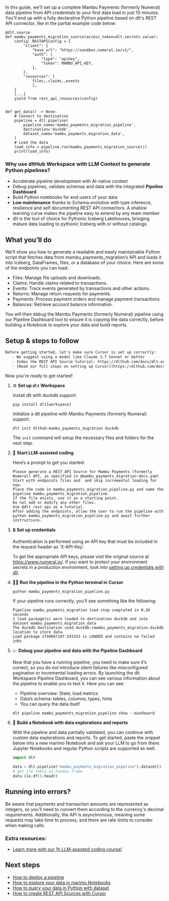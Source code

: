 In this guide, we'll set up a complete Mambu Payments (formerly Numeral) data pipeline from API credentials to your first data load in just 10 minutes. You'll end up with a fully declarative Python pipeline based on dlt's REST API connector, like in the partial example code below:

```python-outcome
@dlt.source
def mambu_payments_migration_source(access_token=dlt.secrets.value):
    config: RESTAPIConfig = {
        "client": {
            "base_url": "https://sandbox.numeral.io/v1/",
            "auth": {
                "type": "apikey",
                "token": MAMBU_API_KEY,
            },
        },
        "resources": [
            files,,claims,,events
            ],
    }
    [...]
    yield from rest_api_resources(config)


def get_data() -> None:
    # Connect to destination
    pipeline = dlt.pipeline(
        pipeline_name='mambu_payments_migration_pipeline',
        destination='duckdb',
        dataset_name='mambu_payments_migration_data', 
    )
    # Load the data
    load_info = pipeline.run(mambu_payments_migration_source())
    print(load_info) 
```

### Why use dltHub Workspace with LLM Context to generate Python pipelines?

- Accelerate pipeline development with AI-native context
- Debug pipelines, validate schemas and data with the integrated **Pipeline Dashboard**
- Build Python notebooks for end users of your data
- **Low maintenance** thanks to Schema evolution with type inference, resilience and self documenting REST API connectors. A shallow learning curve makes the pipeline easy to extend by any team member
- dlt is the tool of choice for Pythonic Iceberg Lakehouses, bringing mature data loading to pythonic Iceberg with or without catalogs

## What you’ll do

We’ll show you how to generate a readable and easily maintainable Python script that fetches data from mambu_payments_migration’s API and loads it into Iceberg, DataFrames, files, or a database of your choice. Here are some of the endpoints you can load:

- Files: Manage file uploads and downloads.
- Claims: Handle claims related to transactions.
- Events: Track events generated by transactions and other actions.
- Returns: Manage return requests for payments.
- Payments: Process payment orders and manage payment transactions.
- Balances: Retrieve account balance information.

You will then debug the Mambu Payments (formerly Numeral) pipeline using our Pipeline Dashboard tool to ensure it is copying the data correctly, before building a Notebook to explore your data and build reports.

## Setup & steps to follow

```default
Before getting started, let's make sure Cursor is set up correctly:
   - We suggest using a model like Claude 3.7 Sonnet or better
   - Index the REST API Source tutorial: https://dlthub.com/docs/dlt-ecosystem/verified-sources/rest_api/ and add it to context as **@dlt rest api**
   - [Read our full steps on setting up Cursor](https://dlthub.com/docs/dlt-ecosystem/llm-tooling/cursor-restapi#23-configuring-cursor-with-documentation)
```

Now you're ready to get started!

1. ⚙️ **Set up `dlt` Workspace**
    
    Install dlt with duckdb support:
    ```shell
    pip install dlt[workspace]
    ```

    Initialize a dlt pipeline with Mambu Payments (formerly Numeral) support.
    ```shell
    dlt init dlthub:mambu_payments_migration duckdb
    ```

    The `init` command will setup the necessary files and folders for the next step.
    
2. 🤠 **Start LLM-assisted coding**
    
    Here’s a prompt to get you started:
    
    ```prompt
    Please generate a REST API Source for Mambu Payments (formerly Numeral) API, as specified in @mambu_payments_migration-docs.yaml 
    Start with endpoints files and  and skip incremental loading for now. 
    Place the code in mambu_payments_migration_pipeline.py and name the pipeline mambu_payments_migration_pipeline. 
    If the file exists, use it as a starting point. 
    Do not add or modify any other files. 
    Use @dlt rest api as a tutorial. 
    After adding the endpoints, allow the user to run the pipeline with python mambu_payments_migration_pipeline.py and await further instructions.
    ```

    
3. 🔒 **Set up credentials** 
    
    Authentication is performed using an API key that must be included in the request header as 'X-API-Key'.
    
    To get the appropriate API keys, please visit the original source at https://www.numeral.io/.
    If you want to protect your environment secrets in a production environment, look into [setting up credentials with dlt](https://dlthub.com/docs/walkthroughs/add_credentials).
    
4. 🏃‍♀️ **Run the pipeline in the Python terminal in Cursor**
    
    ```shell
    python mambu_payments_migration_pipeline.py
    ```
    
    If your pipeline runs correctly, you’ll see something like the following:
    
    ```shell
    Pipeline mambu_payments_migration load step completed in 0.26 seconds
    1 load package(s) were loaded to destination duckdb and into dataset mambu_payments_migration_data
    The duckdb destination used duckdb:/mambu_payments_migration.duckdb location to store data
    Load package 1749667187.541553 is LOADED and contains no failed jobs
    ```
    
5. 📈 **Debug your pipeline and data with the Pipeline Dashboard**

    Now that you have a running pipeline, you need to make sure it’s correct, so you do not introduce silent failures like misconfigured pagination or incremental loading errors. By launching the dlt Workspace Pipeline Dashboard, you can see various information about the pipeline to enable you to test it. Here you can see:
    - Pipeline overview: State, load metrics
    - Data’s schema: tables, columns, types, hints
    - You can query the data itself
    
    ```shell
    dlt pipeline mambu_payments_migration_pipeline show --dashboard
    ```
    
6. 🐍 **Build a Notebook with data explorations and reports**

    With the pipeline and data partially validated, you can continue with custom data explorations and reports. To get started, paste the snippet below into a new marimo Notebook and ask your LLM to go from there. Jupyter Notebooks and regular Python scripts are supported as well.

    
    ```python
    import dlt

   data = dlt.pipeline("mambu_payments_migration_pipeline").dataset()
   # get ile table as Pandas frame
   data.ile.df().head()
    ```

## Running into errors?

Be aware that payments and transaction amounts are represented as integers, so you'll need to convert them according to the currency's decimal requirements. Additionally, the API is asynchronous, meaning some requests may take time to process, and there are rate limits to consider when making calls.

### Extra resources:

- [Learn more with our 1h LLM-assisted coding course!](https://www.youtube.com/watch?v=GGid70rnJuM)

## Next steps

- [How to deploy a pipeline](https://dlthub.com/docs/walkthroughs/deploy-a-pipeline)
- [How to explore your data in marimo Notebooks](https://dlthub.com/docs/general-usage/dataset-access/marimo)
- [How to query your data in Python with dataset](https://dlthub.com/docs/general-usage/dataset-access/dataset)
- [How to create REST API Sources with Cursor](https://dlthub.com/docs/dlt-ecosystem/llm-tooling/cursor-restapi)